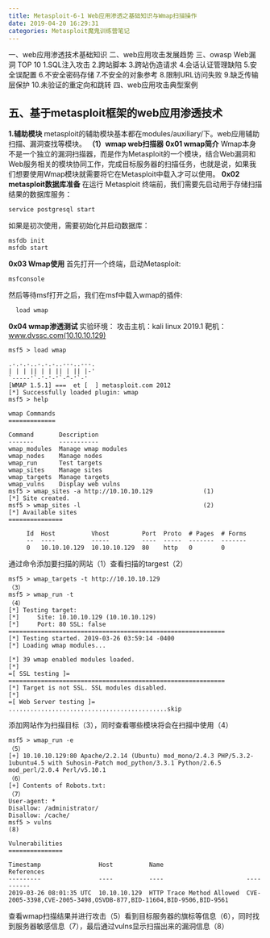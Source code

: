 ```yaml
---
title: Metasploit-6-1 Web应用渗透之基础知识与Wmap扫描操作
date: 2019-04-20 16:29:31
categories: Metasploit魔鬼训练营笔记
---
```

一、web应用渗透技术基础知识
二、web应用攻击发展趋势
三、owasp Web漏洞 TOP 10
1.SQL注入攻击
2.跨站脚本
3.跨站伪造请求
4.会话认证管理缺陷
5.安全误配置
6.不安全密码存储
7.不安全的对象参考
8.限制URL访问失败
9.缺乏传输层保护
10.未验证的重定向和跳转
四、web应用攻击典型案例

## **五、基于metasploit框架的web应用渗透技术**

**1.辅助模块**
metasploit的辅助模块基本都在modules/auxiliary/下。web应用辅助扫描、漏洞查找等模块。
**（1）wmap web扫描器**
**0x01  wmap简介**
Wmap本身不是一个独立的漏洞扫描器，而是作为Metasploit的一个模块，结合Web漏洞和Web服务相关的模块协同工作，完成目标服务器的扫描任务，也就是说，如果我们想要使用Wmap模块就需要将它在Metasploit中载入才可以使用。
**0x02  metasploit数据库准备**
在运行 Metasploit 终端前，我们需要先启动用于存储扫描结果的数据库服务：

    service postgresql start
如果是初次使用，需要初始化并启动数据库：

    msfdb init
    msfdb start
**0x03 Wmap使用**
首先打开一个终端，启动Metasploit:

    msfconsole
  然后等待msf打开之后，我们在msf中载入wmap的插件:

      load wmap

**0x04  wmap渗透测试**
实验环境：
攻击主机：kali linux 2019.1
靶机：www.dvssc.com(10.10.10.129)

    msf5 > load wmap
    
    .-.-.-..-.-.-..---..---.
    | | | || | | || | || |-'
    `-----'`-'-'-'`-^-'`-'
    [WMAP 1.5.1] ===  et [  ] metasploit.com 2012
    [*] Successfully loaded plugin: wmap
    msf5 > help
    
    wmap Commands
    =============
    
    Command       Description
    -------       -----------
    wmap_modules  Manage wmap modules        
    wmap_nodes    Manage nodes							
    wmap_run      Test targets
    wmap_sites    Manage sites								
    wmap_targets  Manage targets
    wmap_vulns    Display web vulns
    msf5 > wmap_sites -a http://10.10.10.129              (1)
    [*] Site created.
    msf5 > wmap_sites -l                                  (2)
    [*] Available sites
    ===============
    
         Id  Host          Vhost         Port  Proto  # Pages  # Forms
         --  ----          -----         ----  -----  -------  -------
         0   10.10.10.129  10.10.10.129  80    http   0        0

通过命令添加要扫描的网站（1）查看扫描的targest（2）

    msf5 > wmap_targets -t http://10.10.10.129                           （3）
    msf5 > wmap_run -t                                                   （4）
    [*] Testing target:
    [*] 	Site: 10.10.10.129 (10.10.10.129)
    [*] 	Port: 80 SSL: false
    ============================================================
    [*] Testing started. 2019-03-26 03:59:14 -0400
    [*] Loading wmap modules...
    
    [*] 39 wmap enabled modules loaded.
    [*] 
    =[ SSL testing ]=
    ============================================================
    [*] Target is not SSL. SSL modules disabled.
    [*] 
    =[ Web Server testing ]=
    ............................................skip
添加网站作为扫描目标（3），同时查看哪些模块将会在扫描中使用（4）

    msf5 > wmap_run -e                                                      （5）
    [+] 10.10.10.129:80 Apache/2.2.14 (Ubuntu) mod_mono/2.4.3 PHP/5.3.2-1ubuntu4.5 with Suhosin-Patch mod_python/3.3.1 Python/2.6.5 mod_perl/2.0.4 Perl/v5.10.1
    （6）
    [+] Contents of Robots.txt:                                             （7）
    User-agent: *
    Disallow: /administrator/
    Disallow: /cache/
    msf5 > vulns                                                             (8)
    
    Vulnerabilities
    ===============
    
    Timestamp                Host          Name                       References
    ---------                ----          ----                       ----------
    2019-03-26 08:01:35 UTC  10.10.10.129  HTTP Trace Method Allowed  CVE-2005-3398,CVE-2005-3498,OSVDB-877,BID-11604,BID-9506,BID-9561
查看wmap扫描结果并进行攻击（5）看到目标服务器的旗标等信息（6），同时找到服务器敏感信息（7），最后通过vulns显示扫描出来的漏洞信息（8）
